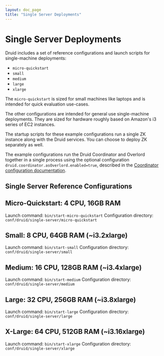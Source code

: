 ```yaml
---
layout: doc_page
title: "Single Server Deployments"
---
```


<!--
  ~ Licensed to the Apache Software Foundation (ASF) under one
  ~ or more contributor license agreements.  See the NOTICE file
  ~ distributed with this work for additional information
  ~ regarding copyright ownership.  The ASF licenses this file
  ~ to you under the Apache License, Version 2.0 (the
  ~ "License"); you may not use this file except in compliance
  ~ with the License.  You may obtain a copy of the License at
  ~
  ~   http://www.apache.org/licenses/LICENSE-2.0
  ~
  ~ Unless required by applicable law or agreed to in writing,
  ~ software distributed under the License is distributed on an
  ~ "AS IS" BASIS, WITHOUT WARRANTIES OR CONDITIONS OF ANY
  ~ KIND, either express or implied.  See the License for the
  ~ specific language governing permissions and limitations
  ~ under the License.
  -->
  
# Single Server Deployments

Druid includes a set of reference configurations and launch scripts for single-machine deployments:

- `micro-quickstart`
- `small`
- `medium`
- `large`
- `xlarge`

The `micro-quickstart` is sized for small machines like laptops and is intended for quick evaluation use-cases.

The other configurations are intended for general use single-machine deployments. They are sized for hardware roughly based on Amazon's i3 series of EC2 instances.

The startup scripts for these example configurations run a single ZK instance along with the Druid services. You can choose to deploy ZK separately as well.

The example configurations run the Druid Coordinator and Overlord together in a single process using the optional configuration `druid.coordinator.asOverlord.enabled=true`, described in the [Coordinator configuration documentation](../configuration/index.html#coordinator-operation).

## Single Server Reference Configurations

Micro-Quickstart: 4 CPU, 16GB RAM
------------
Launch command: `bin/start-micro-quickstart`
Configuration directory: `conf/druid/single-server/micro-quickstart`

Small: 8 CPU, 64GB RAM (~i3.2xlarge)
------------
Launch command: `bin/start-small`
Configuration directory: `conf/druid/single-server/small`

Medium: 16 CPU, 128GB RAM (~i3.4xlarge)
------------
Launch command: `bin/start-medium`
Configuration directory: `conf/druid/single-server/medium`

Large: 32 CPU, 256GB RAM (~i3.8xlarge)
------------
Launch command: `bin/start-large`
Configuration directory: `conf/druid/single-server/large`

X-Large: 64 CPU, 512GB RAM (~i3.16xlarge)
------------
Launch command: `bin/start-xlarge`
Configuration directory: `conf/druid/single-server/xlarge`

